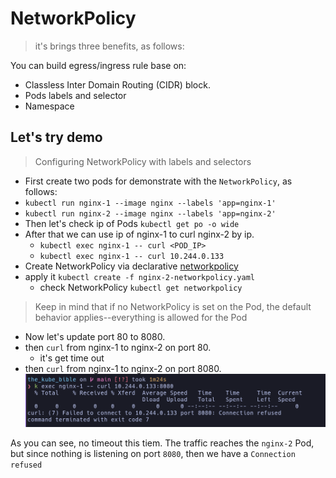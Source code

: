 # NetworkPolicy

> it's brings three benefits, as follows:

You can build egress/ingress rule base on:
* Classless Inter Domain Routing (CIDR) block.
* Pods labels and selector
* Namespace

## Let's try demo

> Configuring NetworkPolicy with labels and selectors

* First create two pods for demonstrate with the `NetworkPolicy`, as follows:
* `kubectl run nginx-1 --image nginx --labels 'app=nginx-1'`
* `kubectl run nginx-2 --image nginx --labels 'app=nginx-2'`
* Then let's check ip of Pods `kubectl get po -o wide`
* After that we can use ip of nginx-1 to curl nginx-2 by ip.
  * `kubectl exec nginx-1 -- curl <POD_IP>`
  * `kubectl exec nginx-1 -- curl 10.244.0.133`
* Create NetworkPolicy via declarative [networkpolicy](./nginx-2-networkpolicy.yaml)
* apply it `kubectl create -f nginx-2-networkpolicy.yaml`
  * check NetworkPolicy `kubectl get networkpolicy`

> Keep in mind that if no NetworkPolicy is set on the Pod, the default behavior applies--everything is allowed for the Pod

* Now let's update port 80 to 8080.
* then `curl` from nginx-1 to nginx-2 on port 80.
  * it's get time out
* then `curl` from nginx-1 to nginx-2 on port 8080.
![curl-8080](../img/curl-port-8080.png)

As you can see, no timeout this tiem. The traffic reaches the `nginx-2`
Pod, but since nothing is listening on port `8080`, then we have a 
`Connection refused`

